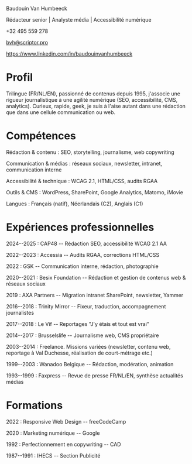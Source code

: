 Baudouin Van Humbeeck

Rédacteur senior \| Analyste média \| Accessibilité numérique

+32 495 559 278

bvh@scriptor.pro

https://www.linkedin.com/in/baudouinvanhumbeeck

# Profil

Trilingue (FR/NL/EN), passionné de contenus depuis 1995, j'associe une
rigueur journalistique à une agilité numérique (SEO, accessibilité, CMS,
analytics). Curieux, rapide, geek, je suis à l'aise autant dans une
rédaction que dans une cellule communication ou web.

# Compétences

Rédaction & contenu : SEO, storytelling, journalisme, web copywriting

Communication & médias : réseaux sociaux, newsletter, intranet,
communication interne

Accessibilité & technique : WCAG 2.1, HTML/CSS, audits RGAA

Outils & CMS : WordPress, SharePoint, Google Analytics, Matomo, iMovie

Langues : Français (natif), Néerlandais (C2), Anglais (C1)

# Expériences professionnelles

2024--2025 : CAP48 -- Rédaction SEO, accessibilité WCAG 2.1 AA

2022--2023 : Accessia -- Audits RGAA, corrections HTML/CSS

2022 : GSK -- Communication interne, rédaction, photographie

2020--2021 : Besix Foundation -- Rédaction et gestion de contenus web &
réseaux sociaux

2019 : AXA Partners -- Migration intranet SharePoint, newsletter, Yammer

2016--2018 : Trinity Mirror -- Fixeur, traduction, accompagnement
journalistes

2017--2018 : Le Vif -- Reportages \"J'y étais et tout est vrai\"

2014--2017 : Brusselslife -- Journalisme web, CMS propriétaire

2003--2014 : Freelance. Missions variées (newsletter, contenu web, reportage à Val Duchesse, réalisation de court-métrage etc.)

1999--2003 : Wanadoo Belgique -- Rédaction, modération, animation

1993--1999 : Faxpress -- Revue de presse FR/NL/EN, synthèse actualités
médias

# Formations

2022 : Responsive Web Design -- freeCodeCamp

2020 : Marketing numérique -- Google

1992 : Perfectionnement en copywriting -- CAD

1987--1991 : IHECS -- Section Publicité

